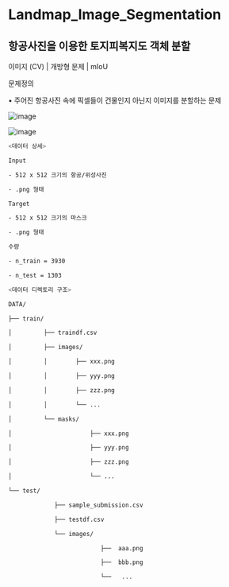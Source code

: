 # Landmap_Image_Segmentation
## 항공사진을 이용한 토지피복지도 객체 분할

이미지 (CV) | 개방형 문제 | mIoU

문제정의

• 주어진 항공사진 속에 픽셀들이 건물인지 아닌지 이미지를 분할하는 문제

![image](https://user-images.githubusercontent.com/83771596/204474535-6d652bc5-5313-481f-bc9e-1ed9272a52ec.png)

![image](https://user-images.githubusercontent.com/83771596/204474412-b5445358-7ddb-4686-ba12-e3d0d7215282.png)

```sh
<데이터 상세>

Input

- 512 x 512 크기의 항공/위성사진

- .png 형태

Target

- 512 x 512 크기의 마스크

- .png 형태

수량

- n_train = 3930

- n_test = 1303

<데이터 디렉토리 구조>

DATA/

├── train/

│         ├── traindf.csv  

│         ├── images/

│         │        ├── xxx.png

│         │        ├── yyy.png

│         │        ├── zzz.png

│         │        └── ...  

│         └── masks/

│                      ├── xxx.png

│                      ├── yyy.png

│                      ├── zzz.png

│                      └── ...  

└── test/

             ├── sample_submission.csv

             ├── testdf.csv

             └── images/

                          ├──  aaa.png

                          ├──  bbb.png  

                          └──   ...



```
